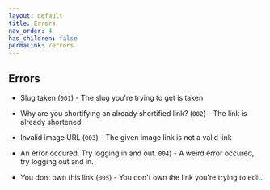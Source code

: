 ```yaml
---
layout: default
title: Errors
nav_order: 4
has_children: false
permalink: /errors
---
```


## Errors
- Slug taken (`001`) - The slug you're trying to get is taken
  
- Why are you shortifying an already shortified link? (`002`) - The link is already shortened.

- Invalid image URL (`003`) - The given image link is not a valid link

- An error occured. Try logging in and out. `004`) - A weird error occured, try logging out and in.

- You dont own this link (`005`) - You don't own the link you're trying to edit.